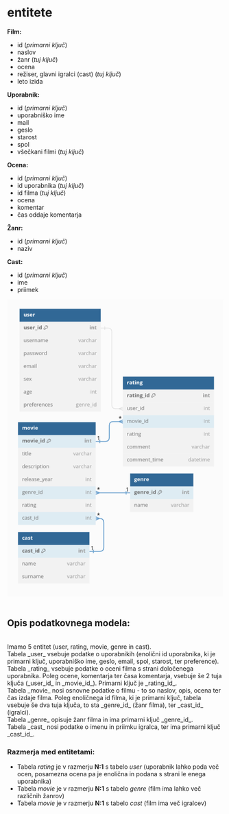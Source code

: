
# entitete
**Film:**
- id (_primarni ključ_)
- naslov
- žanr (_tuj ključ_)
- ocena
- režiser, glavni igralci (cast) (_tuj ključ_)
- leto izida

**Uporabnik:**
- id (_primarni ključ_)
- uporabniško ime
- mail
- geslo
- starost
- spol
- všečkani filmi (_tuj ključ_)

**Ocena:**
- id (_primarni ključ_)
- id uporabnika (_tuj ključ_)
- id filma (_tuj ključ_)
- ocena
- komentar
- čas oddaje komentarja

**Žanr:**
- id (_primarni ključ_)
- naziv

**Cast:**
- id (_primarni ključ_)
- ime
- priimek

![diagram](./movieDb.png)
<br><br>
<h2>Opis podatkovnega modela:</h2><br>
Imamo 5 entitet (user, rating, movie, genre in cast).<br>
Tabela _user_ vsebuje podatke o uporabnikih (enolični id uporabnika, ki je primarni ključ, uporabniško ime, geslo, email, spol, starost, ter preference). <br>
Tabela _rating_ vsebuje podatke o oceni filma s strani določenega uporabnika. Poleg ocene, komentarja ter časa komentarja, vsebuje še 2 tuja ključa (_user_id_ in _movie_id_). Primarni ključ je _rating_id_.<br>
Tabela _movie_ nosi osnovne podatke o filmu - to so naslov, opis, ocena ter čas izdaje filma. Poleg enoličnega id filma, ki je primarni ključ, tabela vsebuje še dva tuja ključa, to sta _genre_id_ (žanr filma), ter _cast_id_ (igralci).<br>
Tabela _genre_ opisuje žanr filma in ima primarni ključ _genre_id_.<br>
Tabela _cast_ nosi podatke o imenu in priimku igralca, ter ima primarni ključ _cast_id_.<br>
<h3>Razmerja med entitetami:</h3>

[//]: # (&#40;Tabela _rating_ je v razmerju **N:1** s tabelo _movie_ TODO: is it?)
- Tabela _rating_ je v razmerju **N:1** s tabelo _user_ (uporabnik lahko poda več ocen, posamezna ocena pa je enolična in podana s strani le enega uporabnika) 
- Tabela _movie_ je v razmerju **N:1** s tabelo _genre_ (film ima lahko več različnih žanrov)
- Tabela _movie_ je v razmerju **N:1** s tabelo _cast_  (film ima več igralcev)


